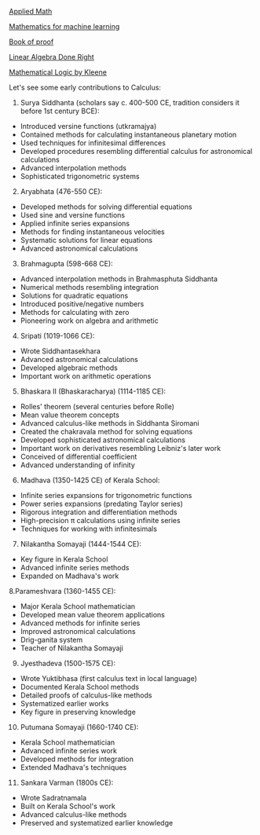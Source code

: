 [Applied Math](https://www.youtube.com/watch?v=4csuTO7UTMo&list=PLi5WqFHu_OJNN-2rHmEOy7NZRNQ43qOuq)

[Mathematics for machine learning](https://www.mathacademy.com/courses/mathematics-for-machine-learning)

[Book of proof](https://richardhammack.github.io/BookOfProof/Main.pdf)

[Linear Algebra Done Right](https://linear.axler.net/)

[Mathematical Logic by Kleene](https://x.com/DiracGhost/status/1859709309317472645)

Let's see some early contributions to Calculus:

1. Surya Siddhanta (scholars say c. 400-500 CE, tradition considers it before 1st century BCE):
- Introduced versine functions (utkramajya)
- Contained methods for calculating instantaneous planetary motion
- Used techniques for infinitesimal differences
- Developed procedures resembling differential calculus for astronomical calculations
- Advanced interpolation methods
- Sophisticated trigonometric systems

2. Aryabhata (476-550 CE):
- Developed methods for solving differential equations
- Used sine and versine functions
- Applied infinite series expansions
- Methods for finding instantaneous velocities
- Systematic solutions for linear equations
- Advanced astronomical calculations

3. Brahmagupta (598-668 CE):
- Advanced interpolation methods in Brahmasphuta Siddhanta
- Numerical methods resembling integration
- Solutions for quadratic equations
- Introduced positive/negative numbers
- Methods for calculating with zero
- Pioneering work on algebra and arithmetic

4. Sripati (1019-1066 CE):
- Wrote Siddhantasekhara
- Advanced astronomical calculations
- Developed algebraic methods
- Important work on arithmetic operations

5. Bhaskara II (Bhaskaracharya) (1114-1185 CE):
- Rolles' theorem (several centuries before Rolle)
- Mean value theorem concepts
- Advanced calculus-like methods in Siddhanta Siromani
- Created the chakravala method for solving equations
- Developed sophisticated astronomical calculations
- Important work on derivatives resembling Leibniz's later work
- Conceived of differential coefficient
- Advanced understanding of infinity

6. Madhava (1350-1425 CE) of Kerala School:
- Infinite series expansions for trigonometric functions
- Power series expansions (predating Taylor series)
- Rigorous integration and differentiation methods
- High-precision π calculations using infinite series
- Techniques for working with infinitesimals

7. Nilakantha Somayaji (1444-1544 CE):
- Key figure in Kerala School
- Advanced infinite series methods
- Expanded on Madhava's work

8.Parameshvara (1360-1455 CE):
- Major Kerala School mathematician
- Developed mean value theorem applications
- Advanced methods for infinite series
- Improved astronomical calculations
- Drig-ganita system
- Teacher of Nilakantha Somayaji

9. Jyesthadeva (1500-1575 CE):
- Wrote Yuktibhasa (first calculus text in local language)
- Documented Kerala School methods
- Detailed proofs of calculus-like methods
- Systematized earlier works
- Key figure in preserving knowledge

10. Putumana Somayaji (1660-1740 CE):
- Kerala School mathematician
- Advanced infinite series work
- Developed methods for integration
- Extended Madhava's techniques

11. Sankara Varman (1800s CE):
- Wrote Sadratnamala
- Built on Kerala School's work
- Advanced calculus-like methods
- Preserved and systematized earlier knowledge
